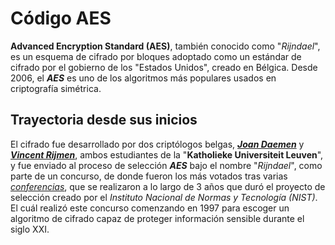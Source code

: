 # Código AES
 
**Advanced Encryption Standard (AES)**, también conocido como "*Rijndael*", es un esquema de cifrado por bloques adoptado como un estándar de cifrado por el gobierno de los "Estados Unidos", creado en Bélgica. Desde 2006, el ***AES*** es uno de los algoritmos más populares usados en criptografía simétrica.

## Trayectoria desde sus inicios

El cifrado fue desarrollado por dos criptólogos belgas, [***Joan Daemen***](joanDaemen.md) y [***Vincent Rijmen***](vicent.md), ambos estudiantes de la "**Katholieke Universiteit Leuven**", y fue enviado al proceso de selección ***AES*** bajo el nombre "*Rijndael*", como parte de un concurso, de donde fueron los más votados tras varias [*conferencias*](condyConfe.md), que se realizaron a lo largo de 3 años que duró el proyecto de selección creado por el *Instituto Nacional de Normas y Tecnología (NIST)*. El cuál realizó este concurso comenzando en 1997 para escoger un algoritmo de cifrado capaz de proteger información sensible durante el siglo XXI.
